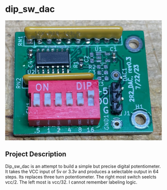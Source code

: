# dip_sw_dac

![Alt text](https://github.com/jerryok826/dip_sw_dac/blob/main/Photos/dip_sw_dac.jpeg)

## Project Description
Dip_sw_dac is an attempt to build a simple but precise digital potentiometer. It takes the VCC input of 5v or 3.3v and produces a selectable output in 64 steps. Its replaces three turn potentiometer. The right most switch seelcts vcc/2. The left most is vcc/32. I cannot remember labeling logic.
